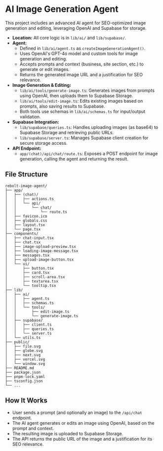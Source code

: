 # AI Image Generation Agent

This project includes an advanced AI agent for SEO-optimized image generation and editing, leveraging OpenAI and Supabase for storage.

- **Location:** All core logic is in `lib/ai/` and `lib/supabase/`.
- **Agent:**
  - Defined in `lib/ai/agent.ts` as `createImageGenerationAgent()`.
  - Uses OpenAI's GPT-4o model and custom tools for image generation and editing.
  - Accepts prompts and context (business, site section, etc.) to generate or edit images.
  - Returns the generated image URL and a justification for SEO relevance.
- **Image Generation & Editing:**
  - `lib/ai/tools/generate-image.ts`: Generates images from prompts using OpenAI, then uploads them to Supabase Storage.
  - `lib/ai/tools/edit-image.ts`: Edits existing images based on prompts, also saving results to Supabase.
  - Both tools use schemas in `lib/ai/schemas.ts` for input/output validation.
- **Supabase Integration:**
  - `lib/supabase/queries.ts`: Handles uploading images (as base64) to Supabase Storage and retrieving public URLs.
  - `lib/supabase/server.ts`: Manages Supabase client creation for secure storage access.
- **API Endpoint:**
  - `app/(chat)/api/chat/route.ts`: Exposes a POST endpoint for image generation, calling the agent and returning the result.

## File Structure

```shell
rebolt-image-agent/
├── app/
│   ├── (chat)/
│   │   ├── actions.ts
│   │   └── api/
│   │       └── chat/
│   │           └── route.ts
│   ├── favicon.ico
│   ├── globals.css
│   ├── layout.tsx
│   └── page.tsx
├── components/
│   ├── chat-input.tsx
│   ├── chat.tsx
│   ├── image-upload-preview.tsx
│   ├── loading-image-message.tsx
│   ├── messages.tsx
│   ├── upload-image-button.tsx
│   └── ui/
│       ├── button.tsx
│       ├── card.tsx
│       ├── scroll-area.tsx
│       ├── textarea.tsx
│       └── tooltip.tsx
├── lib/
│   ├── ai/
│   │   ├── agent.ts
│   │   ├── schemas.ts
│   │   └── tools/
│   │       ├── edit-image.ts
│   │       └── generate-image.ts
│   ├── supabase/
│   │   ├── client.ts
│   │   ├── queries.ts
│   │   └── server.ts
│   └── utils.ts
├── public/
│   ├── file.svg
│   ├── globe.svg
│   ├── next.svg
│   ├── vercel.svg
│   └── window.svg
├── README.md
├── package.json
├── pnpm-lock.yaml
├── tsconfig.json
└── ...
```

## How It Works

- User sends a prompt (and optionally an image) to the `/api/chat` endpoint.
- The AI agent generates or edits an image using OpenAI, based on the prompt and context.
- The resulting image is uploaded to Supabase Storage.
- The API returns the public URL of the image and a justification for its SEO relevance.
